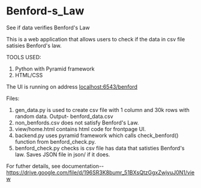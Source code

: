 # Benford-s_Law

See if data verifies Benford's Law

This is a web application that allows users to check if the data in csv file satisies Benford's law.

TOOLS USED:
1. Python with Pyramid framework
2. HTML/CSS


The UI is running on address [localhost:6543/benford](http://localhost:6543/benford)


Files:
1. gen_data.py is used to create csv file with 1 column and 30k rows with random data. Output- benford_data.csv
2. non_benfords.csv does not satisfy Benford's Law.
3. view/home.html contains html code for frontpage UI.
4. backend.py uses pyramid framework which calls check_benford() function from benford_check.py.
5. benford_check.py checks is csv file has data that satisties Benford's law. Saves JSON file in json/ if it does.


For futher details, see documentation-- https://drive.google.com/file/d/196SR3K8bumr_51BXsQtzGgxZwjyuJ0N1/view
